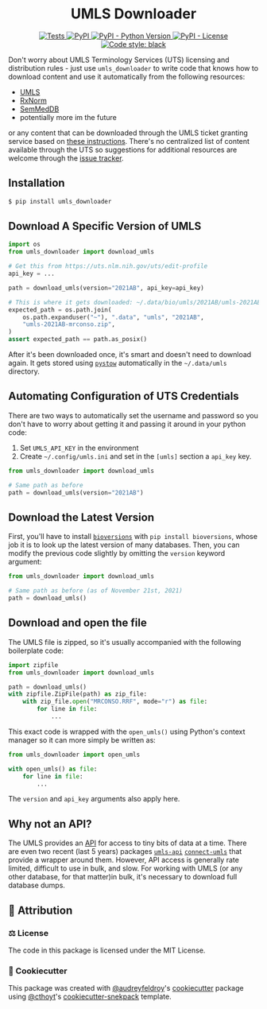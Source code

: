 <!--
<p align="center">
  <img src="https://github.com/cthoyt/umls_downloader/raw/main/docs/source/logo.png" height="150">
</p>
-->

<h1 align="center">
  UMLS Downloader
</h1>

<p align="center">
    <a href="https://github.com/cthoyt/umls_downloader/actions?query=workflow%3ATests">
        <img alt="Tests" src="https://github.com/cthoyt/umls_downloader/workflows/Tests/badge.svg" />
    </a>
    <a href="https://pypi.org/project/umls_downloader">
        <img alt="PyPI" src="https://img.shields.io/pypi/v/umls_downloader" />
    </a>
    <a href="https://pypi.org/project/umls_downloader">
        <img alt="PyPI - Python Version" src="https://img.shields.io/pypi/pyversions/umls_downloader" />
    </a>
    <a href="https://github.com/cthoyt/umls_downloader/blob/main/LICENSE">
        <img alt="PyPI - License" src="https://img.shields.io/pypi/l/umls_downloader" />
    </a>
    <a href='https://github.com/psf/black'>
        <img src='https://img.shields.io/badge/code%20style-black-000000.svg' alt='Code style: black' />
    </a>
</p>

Don't worry about UMLS Terminology Services (UTS) licensing and distribution
rules - just use
`umls_downloader` to write code that knows how to download content and use it
automatically from the following resources:

- [UMLS](https://www.nlm.nih.gov/research/umls/licensedcontent/umlsknowledgesources.html)
- [RxNorm](https://www.nlm.nih.gov/research/umls/rxnorm/docs/rxnormfiles.html)
- [SemMedDB](https://lhncbc.nlm.nih.gov/ii/tools/SemRep_SemMedDB_SKR/SemMedDB_download.html)
- potentially more im the future

or any content that can be downloaded through the UMLS ticket granting service
based on [these instructions](https://documentation.uts.nlm.nih.gov/automating-downloads.html).
There's no centralized list of content available through the UTS so suggestions
for additional resources are welcome through the [issue tracker](https://github.com/cthoyt/umls_downloader/issues).

## Installation

```bash
$ pip install umls_downloader
```

## Download A Specific Version of UMLS

```python
import os
from umls_downloader import download_umls

# Get this from https://uts.nlm.nih.gov/uts/edit-profile
api_key = ...

path = download_umls(version="2021AB", api_key=api_key)

# This is where it gets downloaded: ~/.data/bio/umls/2021AB/umls-2021AB-mrconso.zip
expected_path = os.path.join(
    os.path.expanduser("~"), ".data", "umls", "2021AB",
    "umls-2021AB-mrconso.zip",
)
assert expected_path == path.as_posix()
```

After it's been downloaded once, it's smart and doesn't need to download again.
It gets stored using [`pystow`](https://github.com/cthoyt/pystow) automatically
in the `~/.data/umls`
directory.

## Automating Configuration of UTS Credentials

There are two ways to automatically set the username and password so you don't
have to worry about getting it and passing it around in your python code:

1. Set `UMLS_API_KEY` in the environment
2. Create `~/.config/umls.ini` and set in the `[umls]` section a `api_key` key.

```python
from umls_downloader import download_umls

# Same path as before
path = download_umls(version="2021AB")
```

## Download the Latest Version

First, you'll have to
install [`bioversions`](https://github.com/cthoyt/bioversions)
with `pip install bioversions`, whose job it is to look up the latest version of
many databases. Then, you can modify the previous code slightly by omitting
the `version` keyword argument:

```python
from umls_downloader import download_umls

# Same path as before (as of November 21st, 2021)
path = download_umls()
```

## Download and open the file

The UMLS file is zipped, so it's usually accompanied with the following
boilerplate code:

```python
import zipfile
from umls_downloader import download_umls

path = download_umls()
with zipfile.ZipFile(path) as zip_file:
    with zip_file.open("MRCONSO.RRF", mode="r") as file:
        for line in file:
            ...
```

This exact code is wrapped with the `open_umls()` using Python's context manager
so it can more simply be written as:

```python
from umls_downloader import open_umls

with open_umls() as file:
    for line in file:
        ...
```

The `version` and `api_key` arguments also apply here.

## Why not an API?

The UMLS provides an [API](https://documentation.uts.nlm.nih.gov/rest/home.html)
for access to tiny bits of data at a time. There are even two recent (last 5
years) packages [`umls-api`](https://pypi.org/project/umls-api)
[`connect-umls`](https://pypi.org/project/connect-umls) that provide a wrapper
around them. However, API access is generally rate limited, difficult to use in
bulk, and slow. For working with UMLS (or any other database, for that matter)in
bulk, it's necessary to download full database dumps.

## 👋 Attribution

### ⚖️ License

The code in this package is licensed under the MIT License.

### 🍪 Cookiecutter

This package was created
with [@audreyfeldroy](https://github.com/audreyfeldroy)'s
[cookiecutter](https://github.com/cookiecutter/cookiecutter) package
using [@cthoyt](https://github.com/cthoyt)'s
[cookiecutter-snekpack](https://github.com/cthoyt/cookiecutter-snekpack)
template.
